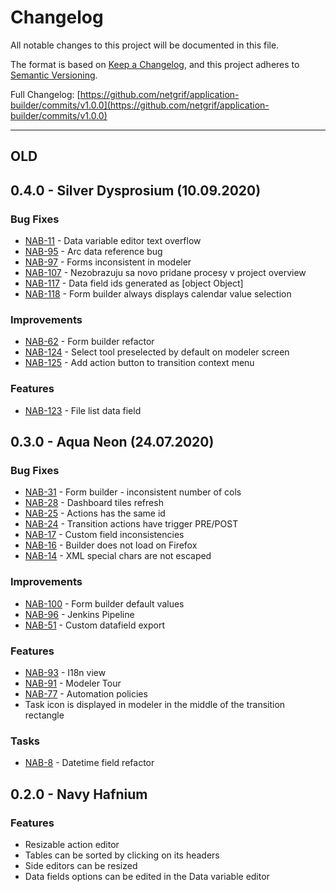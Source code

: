 # Changelog

All notable changes to this project will be documented in this file.

The format is based on [Keep a Changelog](https://keepachangelog.com/en/1.0.0/), and this project adheres
to [Semantic Versioning](https://semver.org/spec/v2.0.0.html).

Full Changelog: [https://github.com/netgrif/application-builder/commits/v1.0.0](https://github.com/netgrif/application-builder/commits/v1.0.0)

[//]: # (TODO CHANGELOG)

<!-- Template
## [version](https://github.com/netgrif/components/releases/tag/v) (YYYY-MM-dd)
### Added
 - for new features.
### Changed
 - for changes in existing functionality.
### Deprecated
 - for soon-to-be removed features.
### Removed
 - for now removed features.
### Fixed
 - for any bug fixes.
### Security
 - in case of vulnerabilities.
-->

-----

## OLD

<a name="https://netgrif.atlassian.net/issues/?jql=project%20%3D%20NAB%20AND%20fixVersion%20%3D%200.4.0"></a>

## 0.4.0 - Silver Dysprosium (10.09.2020)

### Bug Fixes

* [NAB-11](https://netgrif.atlassian.net/browse/NAB-11) - Data variable editor text overflow
* [NAB-95](https://netgrif.atlassian.net/browse/NAB-95) - Arc data reference bug
* [NAB-97](https://netgrif.atlassian.net/browse/NAB-97) - Forms inconsistent in modeler
* [NAB-107](https://netgrif.atlassian.net/browse/NAB-107) - Nezobrazuju sa novo pridane procesy v project overview
* [NAB-117](https://netgrif.atlassian.net/browse/NAB-117) - Data field ids generated as [object Object]
* [NAB-118](https://netgrif.atlassian.net/browse/NAB-118) - Form builder always displays calendar value selection

### Improvements

* [NAB-62](https://netgrif.atlassian.net/browse/NAB-62) - Form builder refactor
* [NAB-124](https://netgrif.atlassian.net/browse/NAB-124) - Select tool preselected by default on modeler screen
* [NAB-125](https://netgrif.atlassian.net/browse/NAB-125) - Add action button to transition context menu

### Features

* [NAB-123](https://netgrif.atlassian.net/browse/NAB-123) - File list data field

<a name="https://netgrif.atlassian.net/issues/?jql=project+%3D+%22NAB%22+AND+fixVersion+%3D+%220.3.0%22"></a>

## 0.3.0 - Aqua Neon (24.07.2020)

### Bug Fixes

* [NAB-31](https://netgrif.atlassian.net/browse/NAB-31) - Form builder - inconsistent number of cols
* [NAB-28](https://netgrif.atlassian.net/browse/NAB-28) - Dashboard tiles refresh
* [NAB-25](https://netgrif.atlassian.net/browse/NAB-25) - Actions has the same id
* [NAB-24](https://netgrif.atlassian.net/browse/NAB-24) - Transition actions have trigger PRE/POST
* [NAB-17](https://netgrif.atlassian.net/browse/NAB-17) - Custom field inconsistencies
* [NAB-16](https://netgrif.atlassian.net/browse/NAB-16) - Builder does not load on Firefox
* [NAB-14](https://netgrif.atlassian.net/browse/NAB-14) - XML special chars are not escaped

### Improvements

* [NAB-100](https://netgrif.atlassian.net/browse/NAB-100) - Form builder default values
* [NAB-96](https://netgrif.atlassian.net/browse/NAB-96) - Jenkins Pipeline
* [NAB-51](https://netgrif.atlassian.net/browse/NAB-51) - Custom datafield export

### Features

* [NAB-93](https://netgrif.atlassian.net/browse/NAB-93) - I18n view
* [NAB-91](https://netgrif.atlassian.net/browse/NAB-91) - Modeler Tour
* [NAB-77](https://netgrif.atlassian.net/browse/NAB-77) - Automation policies
* Task icon is displayed in modeler in the middle of the transition rectangle

### Tasks

* [NAB-8](https://netgrif.atlassian.net/browse/NAB-8) - Datetime field refactor

<a name=""></a>

## 0.2.0 - Navy Hafnium

### Features

* Resizable action editor
* Tables can be sorted by clicking on its headers
* Side editors can be resized
* Data fields options can be edited in the Data variable editor
